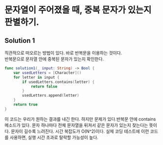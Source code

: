 # 문자열이 주어졌을 때, 중복 문자가 있는지 판별하기.  
   
## Solution 1   
직관적으로 떠오르는 방법이 있다. 바로 반복문을 이용하는 것이다.   
반복문으로 문자열 안에 중복된 문자가 있는지 확인한다.   
```swift
func solution1(_ input: String) -> Bool {
    var usedLetters = [Character]()
    for letter in input {
        if usedLetters.contains(letter) {
            return false
        }
        usedLetters.append(letter)
    }
    return true
}
```   
이 코드는 우리가 원하는 결과를 내긴 한다. 하지만 문제가 있다.반복문 안에 contains 메소드가 있다. 문자 하나마다 전체 문자열을 뒤져서 같은 문자가 있는지 찾는다는 뜻이다.    문자이 길수록 느려진다. 시간 복잡도가 O(N^2)이다. 실제 코딩 테스트에 이런 코드를 사용하면, 실행 시간 초과로 탈락할 가능성이 높다.
